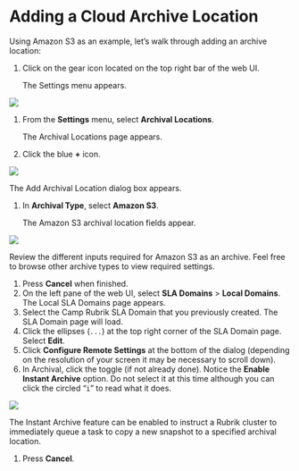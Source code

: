 # Adding a Cloud Archive Location

Using Amazon S3 as an example, let’s walk through adding an archive location:

1. Click on the gear icon located on the top right bar of the web UI.

   The Settings menu appears.

![](https://lh4.googleusercontent.com/08KEhZ0Zetym-uy2L-_qqJn2PPrxZFBfyciZf0fLO6b36GSiENyhrIrDovsV54TTCQ_-iD7fsY2VIXChk5_N-b1XYotEGfzesEpZ5ZTyRaxd9t0cu4UFk3rjtr7lwZzGxx7_Stpb)

1. From the **Settings** menu, select **Archival Locations**.

   The Archival Locations page appears.

2. Click the blue **+** icon.

![](https://lh6.googleusercontent.com/LVrv2jjcLhIB5kZ54eQFWECbWn3Rdo5u9mVSWHgbIOW4Ls1j0Ze1NztRtPQ9-i9KczbJosyw2MWT8pvlfHYI20Amks1jbfe9LSuYhjXG_Xp-JGakLHyiVZMoOh3hJk_CmNmbWx9d)

The Add Archival Location dialog box appears.

1. In **Archival Type**, select **Amazon S3**.

   The Amazon S3 archival location fields appear.

![](https://lh4.googleusercontent.com/Ak9OJxHytOrnOnP_Ezrx3JRB0yo2xlGMduc_bYIf1uL-vvdwTmIN54tHeis-JTgpomEgEsFiMyhlbR6q48u6PjgrGlQIJs-Nvd3GWZtxJo3e3wvgSYauRoTPLauG3FiCgu-pQIKP)

Review the different inputs required for Amazon S3 as an archive. Feel free to browse other archive types to view required settings.

1. Press **Cancel** when finished.
2. On the left pane of the web UI, select **SLA Domains** &gt; **Local Domains**. The Local SLA Domains page appears.
3. Select the Camp Rubrik SLA Domain that you previously created. The SLA Domain page will load. 
4. Click the ellipses \(`...`\) at the top right corner of the SLA Domain page. Select **Edit**.                                             
5. Click **Configure Remote Settings** at the bottom of the dialog \(depending on the resolution of your screen it may be necessary to scroll down\).                                                 
6. In Archival, click the toggle \(if not already done\). Notice the **Enable Instant Archive** option. Do not select it at this time although you can click the circled “`i`” to read what it does.

![](https://lh5.googleusercontent.com/5cNsnDgGkE20DeySY-B7DA389b9CTQEBgJSAHrUShLgAiFmCIu5hGE4wWXAOCcDO9_cFx9dKMXaNAWF4wWau7hEXjUcPlAaxuinMvMIasqXTTXS8SY1YhEyy0ycxFHaLR9-Wzquc)

The Instant Archive feature can be enabled to instruct a Rubrik cluster to immediately queue a task to copy a new snapshot to a specified archival location.

1. Press **Cancel**.

